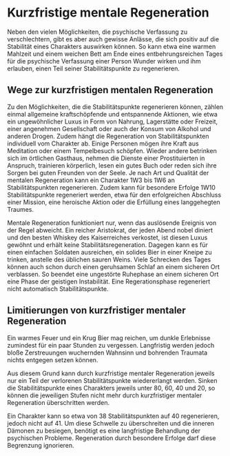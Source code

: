 # Kurzfristige mentale Regeneration

Neben den vielen Möglichkeiten, die psychische Verfassung zu verschlechtern, gibt es aber auch gewisse Anlässe, die sich positiv auf die Stabilität eines Charakters auswirken können. So kann etwa eine warmen Mahlzeit und einem weichen Bett am Ende eines entbehrungsreichen Tages für die psychische Verfassung einer Person Wunder wirken und ihm erlauben, einen Teil seiner Stabilitätspunkte zu regenerieren.

## Wege zur kurzfristigen mentalen Regeneration

Zu den Möglichkeiten, die die Stabilitätspunkte regenerieren können, zählen einmal allgemeine kraftschöpfende und entspannende Aktionen, wie etwa ein ungewöhnlicher Luxus in Form von Nahrung, Lagerstätte oder Freizeit, einer angenehmen Gesellschaft oder auch der Konsum von Alkohol und anderen Drogen. Zudem hängt die Regeneration von Stabilitätspunkten individuell vom Charakter ab. Einige Personen mögen ihre Kraft aus Meditation oder einem Tempelbesuch schöpfen. Wieder andere betrinken sich im örtlichen Gasthaus, nehmen die Dienste einer Prostituierten in Anspruch, trainieren körperlich, lesen ein gutes Buch oder reden sich ihre Sorgen bei guten Freunden von der Seele. Je nach Art und Qualität der mentalen Regeneration kann ein Charakter 1W3 bis 1W6 an Stabilitätspunkten regenerieren. Zudem kann für besondere Erfolge 1W10 Stabilitätspunkte regeneriert werden, etwa für den erfolgreichen Abschluss einer Mission, eine heroische Aktion oder die Erfüllung eines langgehegten Traumes.

Mentale Regeneration funktioniert nur, wenn das auslösende Ereignis von der Regel abweicht. Ein reicher Aristokrat, der jeden Abend nobel diniert und den besten Whiskey des Kaiserreiches verkostet, ist diesen Luxus gewöhnt und erhält keine Stabilitätsregeneration. Dagegen kann es für einen einfachen Soldaten ausreichen, ein solides Bier in einer Kneipe zu trinken, anstelle des üblichen sauren Weins. Viele Schrecken des Tages können auch schon durch einen geruhsamen Schlaf an einem sicheren Ort verblassen. So beendet eine ungestörte Ruhephase an einem sicheren Ort eine Phase der geistigen Instabilität. Eine Regerationsphase regeneriert nicht automatisch Stabilitätspunkte.

## Limitierungen von kurzfristiger mentaler Regeneration

Ein warmes Feuer und ein Krug Bier mag reichen, um dunkle Erlebnisse zumindest für ein paar Stunden zu vergessen. Langfristig werden jedoch bloße Zerstreuungen wuchernden Wahnsinn und bohrenden Traumata nichts entgegen setzen können.

Aus diesem Grund kann durch kurzfristige mentaler Regeneration jeweils nur ein Teil der verlorenen Stabilitätspunkte wiedererlangt werden. Sinken die Stabilitätspunkte eines Charakters jeweils unter 80, 60, 40 und 20, so können die jeweiligen Stufen nicht mehr durch kurzfristiger mentaler Regeneration überschritten werden.

Ein Charakter kann so etwa von 38 Stabilitätspunkten auf 40 regenerieren, jedoch nicht auf 41. Um diese Schwelle zu überschreiten und die inneren Dämonen zu besiegen, benötigt es eine langfristige Behandlung der psychischen Probleme. Regeneration durch besondere Erfolge darf diese Begrenzung ignorieren.
